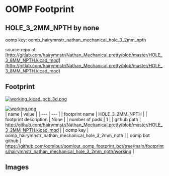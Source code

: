 # OOMP Footprint  
## HOLE_3_2MM_NPTH  by none  
  
oomp key: oomp_hairymnstr_nathan_mechanical_hole_3_2mm_npth  
  
source repo at: [http://gitlab.com/hairymnstr/Nathan_Mechanical.pretty/blob/master/HOLE_3_8MM_NPTH.kicad_mod](http://gitlab.com/hairymnstr/Nathan_Mechanical.pretty/blob/master/HOLE_3_8MM_NPTH.kicad_mod)  
## Footprint  
  
[![working_kicad_pcb_3d.png](working_kicad_pcb_3d_600.png)](working_kicad_pcb_3d.png)  
  
[![working.png](working_600.png)](working.png)  
| name | value | 
| --- | --- | 
| footprint name | HOLE_3_2MM_NPTH | 
| footprint description | None | 
| number of pads | 1 | 
| github path | http://github.com/hairymnstr/Nathan_Mechanical.pretty/blob/master/HOLE_3_2MM_NPTH.kicad_mod | 
| oomp key | oomp_hairymnstr_nathan_mechanical_hole_3_2mm_npth | 
| oomp bot github | https://github.com/oomlout/oomlout_oomp_footprint_bot/tree/main/footprints/hairymnstr_nathan_mechanical_hole_3_2mm_npth/working | 
## Images  
